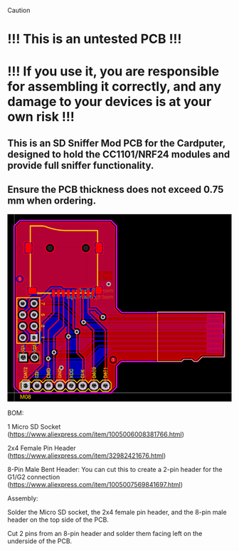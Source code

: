 > [!CAUTION]
> # !!! This is an untested PCB !!!
> # !!! If you use it, you are responsible for assembling it correctly, and any damage to your devices is at your own risk !!!

## This is an SD Sniffer Mod PCB for the Cardputer, designed to hold the CC1101/NRF24 modules and provide full sniffer functionality.
## Ensure the PCB thickness does not exceed 0.75 mm when ordering.

![Preview of the SD Sniffer Mod](/Cardputer/MicroSD_Sniffer_Mod/Sniffer.png)

BOM:

1 Micro SD Socket (https://www.aliexpress.com/item/1005006008381766.html)

2x4 Female Pin Header (https://www.aliexpress.com/item/32982421676.html)

8-Pin Male Bent Header: You can cut this to create a 2-pin header for the G1/G2 connection (https://www.aliexpress.com/item/1005007569841697.html)

Assembly:

Solder the Micro SD socket, the 2x4 female pin header, and the 8-pin male header on the top side of the PCB.

Cut 2 pins from an 8-pin header and solder them facing left on the underside of the PCB.

